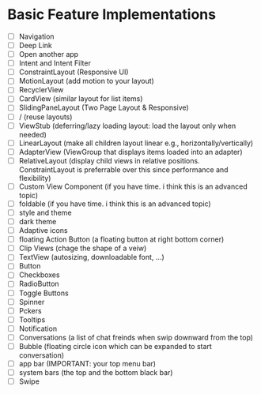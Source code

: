# Basic Feature Implementations

- [ ] Navigation
- [ ] Deep Link
- [ ] Open another app
- [ ] Intent and Intent Filter
- [ ] ConstraintLayout (Responsive UI)
- [ ] MotionLayout (add motion to your layout)
- [ ] RecyclerView
- [ ] CardView (similar layout for list items)
- [ ] SlidingPaneLayout (Two Page Layout & Responsive)
- [ ] <include>/<merge> (reuse layouts)
- [ ] ViewStub (deferring/lazy loading layout: load the layout only when needed)
- [ ] LinearLayout (make all children layout linear e.g., horizontally/vertically)
- [ ] AdapterView (ViewGroup that displays items loaded into an adapter)
- [ ] RelativeLayout (display child views in relative positions. ConstraintLayout is preferrable over this since performance and flexibility)
- [ ] Custom View Component (if you have time. i think this is an advanced topic)
- [ ] foldable (if you have time. i think this is an advanced topic)
- [ ] style and theme
- [ ] dark theme
- [ ] Adaptive icons
- [ ] floating Action Button (a floating button at right bottom corner)
- [ ] Clip Views (chage the shape of a veiw)
- [ ] TextView (autosizing, downloadable font, ...)
- [ ] Button
- [ ] Checkboxes 
- [ ] RadioButton
- [ ] Toggle Buttons 
- [ ] Spinner
- [ ] Pckers
- [ ] Tooltips
- [ ] Notification 
- [ ] Conversations (a list of chat freinds when swip downward from the top)
- [ ] Bubble (floating circle icon which can be expanded to start conversation)
- [ ] app bar (IMPORTANT: your top menu bar) 
- [ ] system bars (the top and the bottom black bar)
- [ ] Swipe
